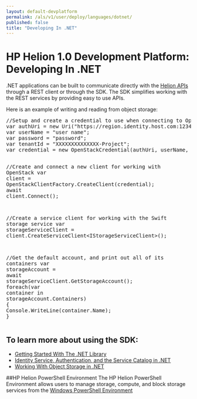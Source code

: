 ```yaml
---
layout: default-devplatform
permalink: /als/v1/user/deploy/languages/dotnet/
published: false
title: "Developing In .NET"
---
```

<!--PUBLISHED-->

# HP Helion 1.0 Development Platform: Developing In .NET

.NET applications can be built to communicate directly with the <a class="reference external" href="http://docs.hpcloud.com/api">Helion APIs</a> through a REST client
or through the SDK. The SDK simplifies working with the REST services by providing easy to use APIs.</p>
<p>Here is an example of writing and reading from object storage:</p>
<div class="highlight-csharp"><div class="highlight"><pre><span class="c1">//Setup and create a credential to use when connecting to OpenStack</span>
<span class="n">var</span> <span class="n">authUri</span> <span class="p">=</span> <span class="k">new</span> <span class="n">Uri</span><span class="p">(</span><span class="s">&quot;https://region.identity.host.com:12345/v2.0&quot;</span><span class="p">);</span>
<span class="n">var</span> <span class="n">userName</span> <span class="p">=</span> <span class="s">&quot;user name&quot;</span><span class="p">;</span>
<span class="n">var</span> <span class="n">password</span> <span class="p">=</span> <span class="s">&quot;password&quot;</span><span class="p">;</span>
<span class="n">var</span> <span class="n">tenantId</span> <span class="p">=</span> <span class="s">&quot;XXXXXXXXXXXXXX-Project&quot;</span><span class="p">;</span>
<span class="n">var</span> <span class="n">credential</span> <span class="p">=</span> <span class="k">new</span> <span class="n">OpenStackCredential</span><span class="p">(</span><span class="n">authUri</span><span class="p">,</span> <span class="n">userName</span><span class="p">,</span> <span class="n">password</span><span class="p">,</span> <span class="n">tenantId</span><span class="p">);</span>

<span class="c1">//Create and connect a new client for working with OpenStack</span>
<span class="n">var</span> <span class="n">client</span> <span class="p">=</span> <span class="n">OpenStackClientFactory</span><span class="p">.</span><span class="n">CreateClient</span><span class="p">(</span><span class="n">credential</span><span class="p">);</span>
<span class="n">await</span> <span class="n">client</span><span class="p">.</span><span class="n">Connect</span><span class="p">();</span>

<span class="c1">//Create a service client for working with the Swift storage service</span>
<span class="n">var</span> <span class="n">storageServiceClient</span> <span class="p">=</span> <span class="n">client</span><span class="p">.</span><span class="n">CreateServiceClient</span><span class="p">&lt;</span><span class="n">IStorageServiceClient</span><span class="p">&gt;();</span>

<span class="c1">//Get the default account, and print out all of its containers</span>
<span class="n">var</span> <span class="n">storageAccount</span> <span class="p">=</span> <span class="n">await</span> <span class="n">storageServiceClient</span><span class="p">.</span><span class="n">GetStorageAccount</span><span class="p">();</span>
<span class="k">foreach</span><span class="p">(</span><span class="n">var</span> <span class="n">container</span> <span class="k">in</span> <span class="n">storageAccount</span><span class="p">.</span><span class="n">Containers</span><span class="p">)</span>
<span class="p">{</span>
    <span class="n">Console</span><span class="p">.</span><span class="n">WriteLine</span><span class="p">(</span><span class="n">container</span><span class="p">.</span><span class="n">Name</span><span class="p">);</span>
<span class="p">}</span>
</pre></div>
</div>

To learn more about using the SDK:
- 
- [Getting Started With The .NET Library](/als/v1/user/deploy/languages/dotnet/getstarted)
- [Identity Service, Authentication, and the Service Catalog in .NET](/als/v1/user/deploy/languages/dotnet/authentication)
- [Working With Object Storage in .NET](/als/v1/user/deploy/languages/dotnet/objectstore)


##HP Helion PowerShell Environment
The HP Helion PowerShell Environment allows users to manage storage, compute, and block storage services from the [Windows PowerShell Environment](https://docs.hpcloud.com/cli/)


